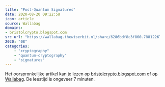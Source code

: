 ```yaml
---
title: "Post-Quantum Signatures"
date: 2020-08-20 09:22:58
icon: article
source: Wallabag
domains:
- bristolcrypto.blogspot.com
src_url: "https://wallabag.thewiserbit.nl/share/6286bdf8e3f860.78812267"
2020: "08"
categories:
    - "cryptography"
    - "quantum-cryptography"
    - "signatures"
---
```

Het oorspronkelijke artikel kan je lezen op [bristolcrypto.blogspot.com](http://bristolcrypto.blogspot.com/2014/11/post-quantum-signatures.html) of [op Wallabag](https://wallabag.thewiserbit.nl/share/6286bdf8e3f860.78812267). De leestijd is ongeveer 7 minuten.